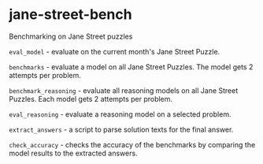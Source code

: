 # jane-street-bench
Benchmarking on Jane Street puzzles

`eval_model` - evaluate on the current month's Jane Street Puzzle.

`benchmarks` - evaluate a model on all Jane Street Puzzles. The model gets 2 attempts per problem.

`benchmark_reasoning` - evaluate all reasoning models on all Jane Street Puzzles. Each model gets 2 attempts per problem.

`eval_reasoning` - evaluate a reasoning model on a selected problem.

`extract_answers` - a script to parse solution texts for the final answer.

`check_accuracy` - checks the accuracy of the benchmarks by comparing the model results to the extracted answers.
